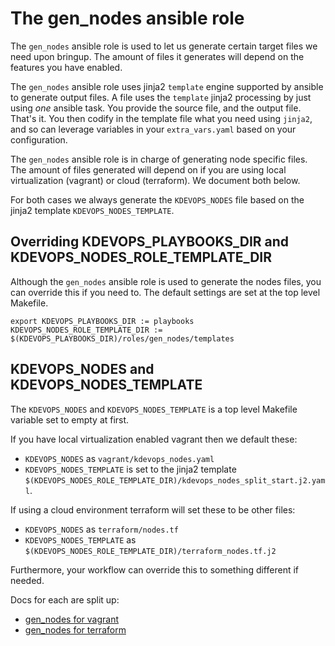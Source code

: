 # The gen_nodes ansible role

The `gen_nodes` ansible role is used to let us generate certain target files we
need upon bringup. The amount of files it generates will depend on the features
you have enabled.

The `gen_nodes` ansible role uses jinja2 `template` engine supported by
ansible to generate output files. A file uses the `template` jinja2 processing
by just using *one* ansible task. You provide the source file, and the output
file. That's it. You then codify in the template file what you need using
`jinja2`, and so can leverage variables  in your `extra_vars.yaml` based on
your configuration.

The `gen_nodes` ansible role is in charge of generating node specific
files. The amount of files generated will depend on if you are using
local virtualization (vagrant) or cloud (terraform). We document both below.

For both cases we always generate the `KDEVOPS_NODES` file based on the
jinja2 template `KDEVOPS_NODES_TEMPLATE`.

## Overriding KDEVOPS_PLAYBOOKS_DIR and KDEVOPS_NODES_ROLE_TEMPLATE_DIR

Although the `gen_nodes` ansible role is used to generate the nodes files,
you can override this if you need to. The default settings are set at the
top level Makefile.

```
export KDEVOPS_PLAYBOOKS_DIR := playbooks
KDEVOPS_NODES_ROLE_TEMPLATE_DIR := $(KDEVOPS_PLAYBOOKS_DIR)/roles/gen_nodes/templates
```

## KDEVOPS_NODES and KDEVOPS_NODES_TEMPLATE

The `KDEVOPS_NODES` and `KDEVOPS_NODES_TEMPLATE` is a top level Makefile
variable set to empty at first.

If you have local virtualization enabled vagrant then we default these:

  * `KDEVOPS_NODES` as `vagrant/kdevops_nodes.yaml`
  * `KDEVOPS_NODES_TEMPLATE` is set to the jinja2 template `$(KDEVOPS_NODES_ROLE_TEMPLATE_DIR)/kdevops_nodes_split_start.j2.yaml`.

If using a cloud environment terraform will set these to be other files:

  * `KDEVOPS_NODES` as `terraform/nodes.tf`
  * `KDEVOPS_NODES_TEMPLATE` as `$(KDEVOPS_NODES_ROLE_TEMPLATE_DIR)/terraform_nodes.tf.j2`

Furthermore, your workflow can override this to something different if needed.

Docs for each are split up:

  * [gen_nodes for vagrant](the-gen-nodes-ansible-role-vagrant.md)
  * [gen_nodes for terraform](the-gen-nodes-ansible-role-terraform.md)
